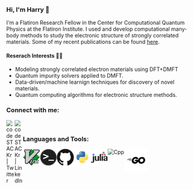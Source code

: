 ### Hi, I'm Harry 👋

I'm a Flatiron Research Fellow in the Center for Computational Quantum Physics at the Flatiron Institute. I used and develop computational many-body methods to study the electronic structure of strongly correlated materials. Some of my recent publications can be found [here](https://scholar.google.com/citations?user=_w0ijEAAAAAJ&hl=en&oi=ao).

#### Reserach Interests 👨‍🔬 
- Modeling strongly correlated electron materials using DFT+DMFT
- Quantum impurity solvers applied to DMFT.
- Data-driven/machine learnign techniques for discovery of novel materials.
- Quantum computing algorithms for electronic structure methods.

### Connect with me:

[<img align="left" alt="codeSTACKr | Twitter" width="22px" src="https://cdn.jsdelivr.net/npm/simple-icons@v3/icons/twitter.svg" />][twitter]
[<img align="left" alt="codeSTACKr | LinkedIn" width="22px" src="https://cdn.jsdelivr.net/npm/simple-icons@v3/icons/linkedin.svg" />][linkedin]

<br />

### Languages and Tools:

<img align="left" alt="Vim" width="45px" src="https://raw.githubusercontent.com/github/explore/78df643247d429f6cc873026c0622819ad797942/topics/vim/vim.png" />
<img align="left" alt="Terminal" width="45px" src="https://raw.githubusercontent.com/github/explore/80688e429a7d4ef2fca1e82350fe8e3517d3494d/topics/terminal/terminal.png" />
<img align="left" alt="GitHub" width="45px" src="https://raw.githubusercontent.com/github/explore/78df643247d429f6cc873026c0622819ad797942/topics/github/github.png" />
<img align="left" alt="Python" width="45px" src="https://raw.githubusercontent.com/github/explore/78df643247d429f6cc873026c0622819ad797942/topics/python/python.png" />
<img align="left" alt="Julia" width="45px" src="https://raw.githubusercontent.com/github/explore/78df643247d429f6cc873026c0622819ad797942/topics/julia/julia.png" />
<img align="left" alt="Cpp" width="45px"
src="https://github.com/isocpp/logos/blob/master/cpp_logo.png"/>
<img align="left" alt="Go" width="60px" src="https://raw.githubusercontent.com/github/explore/78df643247d429f6cc873026c0622819ad797942/topics/go/go.png" />
<br />


[twitter]: https://twitter.com/harrylabollita
[linkedin]: https://www.linkedin.com/in/harrisonlabollita/
